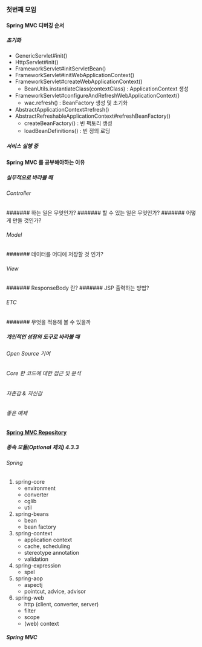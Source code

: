 ### 첫번째 모임

#### Spring MVC 디버깅 순서

##### 초기화

- GenericServlet#init()
- HttpServlet#init()
- FrameworkServlet#initServletBean()
- FrameworkServlet#initWebApplicationContext()
- FrameworkServlet#createWebApplicationContext()
    - BeanUtils.instantiateClass(contextClass) : ApplicationContext 생성
- FrameworkServlet#configureAndRefreshWebApplicationContext()
    - wac.refresh() : BeanFactory 생성 및 초기화
- AbstractApplicationContext#refresh()
- AbstractRefreshableApplicationContext#refreshBeanFactory()
    - createBeanFactory() : 빈 팩토리 생성
    - loadBeanDefinitions() : 빈 정의 로딩

##### 서비스 실행 중

#### Spring MVC 를 공부해야하는 이유

##### 실무적으로 바라볼 때 

###### Controller
 
####### 하는 일은 무엇인가?
####### 할 수 있는 일은 무엇인가?
####### 어떻게 만들 것인가?

###### Model

####### 데이터를 어디에 저장할 것 인가?

###### View

####### ResponseBody 란? 
####### JSP 출력하는 방법?

###### ETC

####### 무엇을 적용해 볼 수 있을까 

##### 개인적인 성장의 도구로 바라볼 때

###### Open Source 기여

###### Core 한 코드에 대한 접근 및 분석

###### 자존감 & 자신감

###### 좋은 예제


#### [Spring MVC Repository](https://mvnrepository.com/artifact/org.springframework/spring-webmvc)

##### 종속 모듈(Optional 제외) 4.3.3

###### Spring  
1. spring-core
    - environment
    - converter
    - cglib
    - util
2. spring-beans
    - bean 
    - bean factory
3. spring-context
    - application context
    - cache, scheduling
    - stereotype annotation
    - validation
4. spring-expression
    - spel
5. spring-aop
    - aspectj
    - pointcut, advice, advisor
6. spring-web
    - http (client, converter, server)
    - filter
    - scope
    - (web) context
    
    
##### Spring MVC